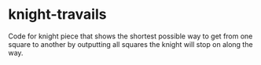 # knight-travails

Code for knight piece that shows the shortest possible way to get from one square to another by outputting all squares the knight will stop on along the way.